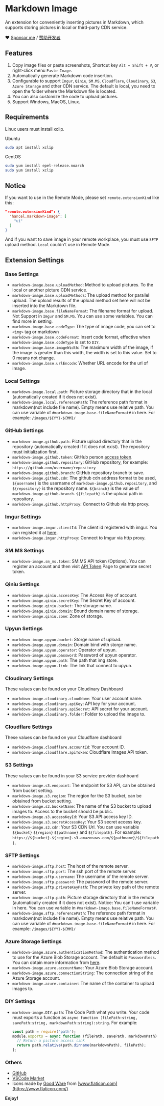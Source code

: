 # Markdown Image

An extension for conveniently inserting pictures in Markdown, which supports storing pictures in local or third-party CDN service.

❤ [Sponsor me](https://www.paypal.me/imlinhanchao) / [赞助开发者](http://sponsor.hancel.org)

## Features

1. Copy image files or paste screenshots, Shortcut key `Alt + Shift + V`, or right-click menu `Paste Image`.
2. Automatically generate Markdown code insertion.
3. Configurable to support `Imgur`, `Qiniu`, `SM.MS`, `Cloudflare`, `Cloudinary`, `S3`, `Azure Storage` and other CDN service. The default is local, you need to open the folder where the Markdown file is located.
4. You can also customize the code to upload pictures.
5. Support Windows, MacOS, Linux.

## Requirements

Linux users must install xclip.

Ubuntu

```bash
sudo apt install xclip
```

CentOS

```bash
sudo yum install epel-release.noarch
sudo yum install xclip
```

## Notice

If you want to use in the Remote Mode, please set `remote.extensionKind` like this:

```json
"remote.extensionKind": {
  "hancel.markdown-image": [
    "ui"
  ]
}
```

And if you want to save image in your remote workplace, you must use `SFTP` upload method. `Local` couldn't use in Remote Mode.

## Extension Settings

### Base Settings

- `markdown-image.base.uploadMethod`: Method to upload pictures. To the local or another picture CDN service.
- `markdown-image.base.uploadMethods`: The upload method for parallel upload. The upload results of the upload method set here will not be inserted into the Markdown file.
- `markdown-image.base.fileNameFormat`: The filename format for upload. Not Support in `Imgur` and `SM.MS`. You can use some variables. You can find more in setting.
- `markdown-image.base.codeType`: The type of image code, you can set to `<img>` tag or markdown
- `markdown-image.base.codeFormat`: Insert code format, effective when `markdown-image.base.codeType` is set to `DIY`.
- `markdown-image.base.imageWidth`: The maximum width of the image, if the image is greater than this width, the width is set to this value. Set to 0 means not change.
- `markdown-image.base.urlEncode`: Whether URL encode for the url of image.

### Local Settings

- `markdown-image.local.path`: Picture storage directory that in the local (automatically created if it does not exist).
- `markdown-image.local.referencePath`: The reference path format in markdown(not include file name). Empty means use relative path. You can use variable of `#markdown-image.base.fileNameFormat#` in here. For example: `/images/${YY}-${MM}/`

### GitHub Settings

- `markdown-image.github.path`: Picture upload directory that in the repository (automatically created if it does not exist). The repository must initialization first.
- `markdown-image.github.token`: GitHub person [access token](https://github.com/settings/tokens).
- `markdown-image.github.repository`: GitHub repository, for example: `https://github.com/username/repository`
- `markdown-image.github.branch`: GitHub repository branch to save.
- `markdown-image.github.cdn`: The github cdn address format to be used, `${username}` is the username of `markdown-image.github.repository`, and `${repository}` is the repository name. `${branch}` is the value of `markdown-image.github.branch`. `${filepath}` is the upload path in repository.
- `markdown-image.github.httpProxy`: Connect to Github via http proxy.

### Imgur Settings

- `markdown-image.imgur.clientId`: The client id registered with imgur. You can registed it at [here](https://api.imgur.com/oauth2/addclient).
- `markdown-image.imgur.httpProxy`: Connect to Imgur via http proxy.

### SM.MS Settings

- `markdown-image.sm_ms.token`: SM.MS API token (Options). You can register an account and then visit [API Token](https://sm.ms/home/apitoken) Page to generate secret token.

### Qiniu Settings

- `markdown-image.qiniu.accessKey`: The Access Key of account.
- `markdown-image.qiniu.secretKey`: The Secret Key of account.
- `markdown-image.qiniu.bucket`: The storage name.
- `markdown-image.qiniu.domain`: Bound domain name of storage.
- `markdown-image.qiniu.zone`: Zone of storage.

### Upyun Settings

- `markdown-image.upyun.bucket`: Storge name of upload.
- `markdown-image.upyun.domain`: Domain bind with storge name.
- `markdown-image.upyun.operator`: Operator of upyun.
- `markdown-image.upyun.password`: Password of upyun operator.
- `markdown-image.upyun.path`: The path that img store.
- `markdown-image.upyun.link`: The link that connect to upyun.

### Cloudinary Settings

These values can be found on your Cloudinary Dashboard

- `markdown-image.cloudinary.cloudName`: Your user account name.
- `markdown-image.cloudinary.apiKey`: API key for your account.
- `markdown-image.cloudinary.apiSecret`: API secret for your account.
- `markdown-image.cloudinary.folder`: Folder to upload the image to.

### Cloudflare Settings

These values can be found on your Cloudflare dashboard

- `markdown-image.cloudflare.accountId`: Your account ID.
- `markdown-image.cloudflare.apiToken`: Cloudflare Images API token.

### S3 Settings

These values can be found in your S3 service provider dashboard

- `markdown-image.s3.endpoint`: The endpoint for S3 API, can be obtained from bucket setting.
- `markdown-image.s3.region`: The region for the S3 bucket, can be obtained from bucket setting.
- `markdown-image.s3.bucketName`: The name of the S3 bucket to upload images to. Access to the bucket should be public.
- `markdown-image.s3.accessKeyId`: Your S3 API access key ID.
- `markdown-image.s3.secretAccessKey`: Your S3 secret access key.
- `markdown-image.s3.cdn`: Your S3 CDN Url. You can use variable `${bucket}` `${region}` `${pathname}` and `${filepath}`. For example: `https://${bucket}.${region}.s3.amazonaws.com/${pathname}/${filepath}`.

### SFTP Settings

- `markdown-image.sftp.host`: The host of the remote server.
- `markdown-image.sftp.port`: The ssh port of the remote server.
- `markdown-image.sftp.username`: The username of the remote server.
- `markdown-image.sftp.password`: The password of the remote server.
- `markdown-image.sftp.privateKeyPath`: The private key path of the remote server.
- `markdown-image.sftp.path`: Picture storage directory that in the remote (automatically created if it does not exist). Notice: You can't use variable in here. You can use variable in `#markdown-image.base.fileNameFormat#`.
- `markdown-image.sftp.referencePath`: The reference path format in markdown(not include file name). Empty means use relative path. You can use variable of `#markdown-image.base.fileNameFormat#` in here. For example: `/images/${YY}-${MM}/`

### Azure Storage Settings

- `markdown-image.azure.authenticationMethod`: The authentication method to use for the Azure Blob Storage account. The default is `Passwordless`. You can obtain more information from [here](https://learn.microsoft.com/en-us/azure/storage/blobs/storage-quickstart-blobs-nodejs?tabs=managed-identity%2Croles-azure-portal%2Csign-in-azure-cli#authenticate-to-azure-and-authorize-access-to-blob-data).
- `markdown-image.azure.accountName`: Your Azure Blob Storage account.
- `markdown-image.azure.connectionString`: The connection string of the Azure Storage account.
- `markdown-image.azure.container`: The name of the container to upload images to.

### DIY Settings

- `markdown-image.DIY.path`: The Code Path what you write. Your code must exports a function as `async function (filePath:string, savePath:string, markdownPath:string):string`.
  For example:
  ```javascript
  const path = require('path');
  module.exports = async function (filePath, savePath, markdownPath) {
    // Return a picture access link
    return path.relative(path.dirname(markdownPath), filePath);
  };
  ```

### Others

- [GitHub](https://github.com/imlinhanchao/vsc-markdown-image)
- [VSCode Market](https://marketplace.visualstudio.com/items?itemName=hancel.markdown-image)
- Icons made by [Good Ware](https://www.flaticon.com/authors/good-ware) from [www.flaticon.com](https://www.flaticon.com/)

**Enjoy!**
